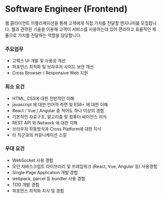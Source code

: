 # Software Engineer (Frontend)
웹 클라이언트 어플리케이션을 통해 고객에게 직접 가치를 전달할 엔지니어를 모집합니다. 
웹과 관련된 기술을 이용해 고객이 서비스를 사용하는데 있어 편리하고 효율적인 제품으로 가치를 전달하는 역할을 담당합니다. 

### 주요업무
- 고팍스 UI 개발 및 사용성 개선
- 퍼포먼스 최적화 및 브라우저 사이드 보안 개선
- Cross Browser / Responsive Web 지원

### 최소 요건
- HTML, CSS에 대한 전반적인 이해
- javascript 에 대한 언어적 측면 및 ES6+ 에 대한 이해
- React / Vue / Angular 중 적어도 하나 이상의 경험
- 기본적인 자료구조, 알고리즘 및 컴퓨터 싸이언스 지식
- REST API 와 Network 에 대한 이해
- 브라우저 작동방식과 Cross Platform에 대한 지식
- 타 직군과의 커뮤니케이션 스킬
  
### 우대 요건
- WebSocket 사용 경험
- 모던 자바스크립트 라이브러리 및 프레임워크 (React, Vue, Angular 등) 사용경험
- Single Page Application 개발 경험
- webpack, parcel 등 bundler 사용 경험
- TDD 개발 경험
- 퍼포먼스 최적화 지식 및 경험
